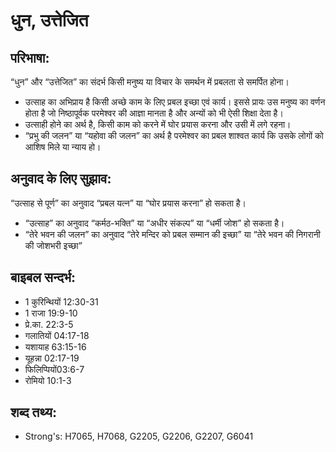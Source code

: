 # धुन, उत्तेजित #

## परिभाषा: ##

“धुन” और “उत्तेजित” का संदर्भ किसी मनुष्य या विचार के समर्थन में प्रबलता से समर्पित होना।

* उत्साह का अभिप्राय है किसी अच्छे काम के लिए प्रबल इच्छा एवं कार्य। इससे प्रायः उस मनुष्य का वर्णन होता है जो निष्ठापूर्वक परमेश्वर की आज्ञा मानता है और अन्यों को भी ऐसी शिक्षा देता है।
* उत्साही होने का अर्थ है, किसी काम को करने में घोर प्रयास करना और उसी में लगे रहना। 
* “प्रभु की जलन” या “यहोवा की जलन” का अर्थ है परमेश्वर का प्रबल शाश्वत कार्य कि उसके लोगों को आशिष मिले या न्याय हो।

## अनुवाद के लिए सुझाव: ##

“उत्साह से पूर्ण” का अनुवाद “प्रबल यत्न” या “घोर प्रयास करना” हो सकता है।

* “उत्साह” का अनुवाद “कर्मठ-भक्ति” या “अधीर संकल्प” या “धर्मी जोश” हो सकता है।
* “तेरे भवन की जलन” का अनुवाद “तेरे मन्दिर को प्रबल सम्मान की इच्छा” या “तेरे भवन की निगरानी की जोशभरी इच्छा”

## बाइबल सन्दर्भ: ##

* 1 कुरिन्थियों 12:30-31
* 1 राजा 19:9-10
* प्रे.का. 22:3-5
* गलातियों 04:17-18
* यशायाह 63:15-16
* यूहन्ना 02:17-19
* फिलिप्पियों03:6-7
* रोमियो 10:1-3

## शब्द तथ्य: ##

* Strong's: H7065, H7068, G2205, G2206, G2207, G6041
